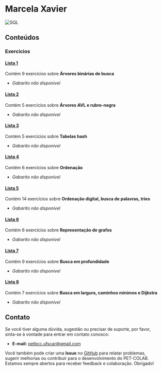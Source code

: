# Marcela Xavier

![SQL](https://img.shields.io/badge/SQL-DD0031.svg?style=for-the-badge&logo=c%2B%2B&logoColor=white)

## Conteúdos

### Exercicios

#### [Lista 1](/materias/AED2/Mario/exercícios/lista1.md)
  
Contém 9 exercícios sobre **Árvores binárias de busca**

- *Gabarito não disponível*

#### [Lista 2](/materias/AED2/Mario/exercícios/lista2.md)
  
Contém 5 exercícios sobre **Árvores AVL e rubro-negra**

- *Gabarito não disponível*

#### [Lista 3](/materias/AED2/Mario/exercícios/lista3.md)
  
Contém 5 exercícios sobre **Tabelas hash**

- *Gabarito não disponível*

#### [Lista 4](/materias/AED2/Mario/exercícios/lista4.md)
  
Contém 6 exercícios sobre **Ordenação**

- *Gabarito não disponível*

#### [Lista 5](/materias/AED2/Mario/exercícios/lista5.md)
  
Contém 14 exercícios sobre **Ordenação digital, busca de palavras, tries**

- *Gabarito não disponível*

#### [Lista 6](/materias/AED2/Mario/exercícios/lista6.md)
  
Contém 6 exercícios sobre **Representação de grafos**

- *Gabarito não disponível*

#### [Lista 7](/materias/AED2/Mario/exercícios/lista7.md)
  
Contém 9 exercícios sobre **Busca em profundidade**

- *Gabarito não disponível*

#### [Lista 8](/materias/AED2/Mario/exercícios/lista8.md)
  
Contém 7 exercícios sobre **Busca em largura, caminhos mínimos e Dijkstra**

- *Gabarito não disponível*



## Contato

Se você tiver alguma dúvida, sugestão ou precisar de suporte, por favor, sinta-se à vontade para entrar em contato conosco:

- **E-mail:** petbcc.ufscar@gmail.com

Você também pode criar uma **Issue** no [GitHub](https://github.com/petbccufscar/pet-colab/issues) para relatar problemas, sugerir melhorias ou contribuir para o desenvolvimento do PET-COLAB. Estamos sempre abertos para receber feedback e colaboração. Obrigado!